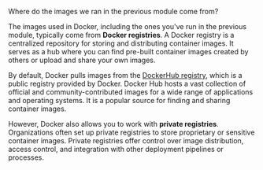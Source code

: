 Where do the images we ran in the previous module come from?

The images used in Docker, including the ones you've run in the previous module, typically come from **Docker registries**. A Docker registry is a centralized repository for storing and distributing container images. It serves as a hub where you can find pre-built container images created by others or upload and share your own images.

By default, Docker pulls images from the [DockerHub registry](https://hub.docker.com/), which is a public registry provided by Docker. Docker Hub hosts a vast collection of official and community-contributed images for a wide range of applications and operating systems. It is a popular source for finding and sharing container images.

However, Docker also allows you to work with **private registries**. Organizations often set up private registries to store proprietary or sensitive container images. Private registries offer control over image distribution, access control, and integration with other deployment pipelines or processes.